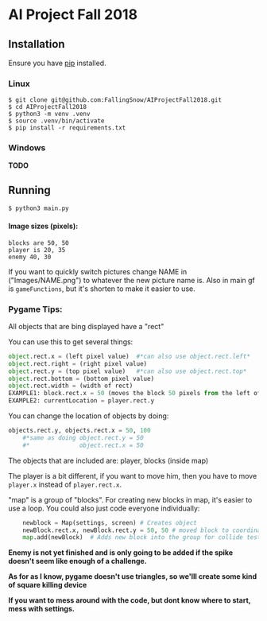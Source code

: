 
# AI Project Fall 2018

## Installation
Ensure you have [pip](https://packaging.python.org/tutorials/installing-packages/#ensure-you-can-run-pip-from-the-command-line) installed.

### Linux
```
$ git clone git@github.com:FallingSnow/AIProjectFall2018.git
$ cd AIProjectFall2018
$ python3 -m venv .venv
$ source .venv/bin/activate
$ pip install -r requirements.txt
```

### Windows
**TODO**

## Running
```
$ python3 main.py
```

#### Image sizes (pixels):
```
blocks are 50, 50
player is 20, 35
enemy 40, 30
```

If you want to quickly switch pictures change NAME in ("Images/NAME.png") to whatever the new picture name is. Also in main gf is `gameFunctions`, but it's shorten to make it easier to use.

### Pygame Tips:

All objects that are bing displayed have a "rect"

You can use this to get several things:
```python
object.rect.x = (left pixel value)  #*can also use object.rect.left*
object.rect.right = (right pixel value)
object.rect.y = (top pixel value)   #*can also use object.rect.top*
object.rect.bottom = (bottom pixel value)
object.rect.width = (width of rect)
EXAMPLE1: block.rect.x = 50 (moves the block 50 pixels from the left of the screen)
EXAMPLE2: currentLocation = player.rect.y
```

You can change the location of objects by doing:
```python
objects.rect.y, objects.rect.x = 50, 100
    #*same as doing object.rect.y = 50
    #*              object.rect.x = 50
```

The objects that are included are: player, blocks (inside map)

The player is a bit different, if you want to move him, then you have to move `player.x` instead of `player.rect.x`.

"map" is a group of "blocks". For creating new blocks in map, it's easier to use a loop. You could also just code everyone individually:
```python
    newblock = Map(settings, screen) # Creates object
    newBlock.rect.x, newBlock.rect.y = 50, 50 # moved block to coordinate (50, 50)
    map.add(newBlock)  # Adds new block into the group for collide testing
```

**Enemy is not yet finished and is only going to be added if the spike doesn't seem like enough of a challenge.**

**As for as I know, pygame doesn't use triangles, so we'lll create some kind of square killing device**

**If you want to mess around with the code, but dont know where to start, mess with settings.**
